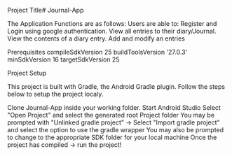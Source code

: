 

Project Title# Journal-App

The Application Functions are as follows: Users are able to: Register and Login using google authentication. View all entries to their diary/Journal. View the contents of a diary entry. Add and modify an entries

Prerequisites compileSdkVersion 25 buildToolsVersion '27.0.3' minSdkVersion 16 targetSdkVersion 25

Project Setup

This project is built with Gradle, the Android Gradle plugin. Follow the steps below to setup the project localy.

Clone Journal-App inside your working folder.
Start Android Studio
Select "Open Project" and select the generated root Project folder
You may be prompted with "Unlinked gradle project" -> Select "Import gradle project" and select the option to use the gradle wrapper
You may also be prompted to change to the appropriate SDK folder for your local machine
Once the project has compiled -> run the project!



